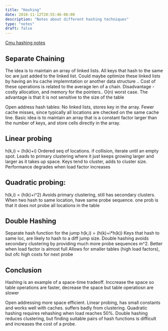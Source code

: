```yaml
---
title: "Hashing"
date: 2018-11-12T20:55:46-06:00
description: "Notes about different hashing techniques"
type: "notes"
draft: false
---
```

[Cmu hashing notes](http://www.cs.cmu.edu/afs/cs/academic/class/15210-f13/www/lectures/lecture24.pdf)


<h2>Separate Chaining</h2>
The idea is to maintain an array of linked lists. All keys that hash to the same loc are just added to the linked list. Could maybe optimize these linked lists by having an lru cache implemntation or another data structure ..
Cost of these operations is related to the average len of a chain.
Disadvantage - costly allocation, and memory for the pointers.. O(n) worst case. The advantage is that it is not sensitive to the size of the table


Open address hash tables:
No linked lists, stores key in the array. Fewer cache misses, since typically all locations are checked on the same cache line.
Basic idea is to maintain an array that is a constant factor larger than the number of keys, and store cells directly in the array.


<h2>Linear probing</h2>
h(k,i) = (h(k)+i)
Ordered seq of locations. if collision, iterate until an empty spot. Leads to primary clustering where it just keeps growing larger and larger as it takes up space. Keys tend to cluster, adds to cluster size.
Performance degrades when load factor increases


<h2>Quadratic probing:</h2>
h(k,i) = (h(k)+i^2)
Avoids primary clustering, still has secondary clusters. When two hash to same location, have same probe sequence.
one prob is that it does not probe all locations in the table


<h2>Double Hashing</h2>
Separate hash function for the jump
h(k,i) = (h(k)+i*h(k))
Keys that hash to same loc, are likely to hash to a diff jump size. Double hashing avoids secondary clustering by providing much more probe sequences m^2.
Better when load factor is almost full
Allows for smaller tables (high load factors), but ofc high costs for next probe


<h2>Conclusion</h2>
Hashing is an example of a space-time tradeoff. Inccrease the space so table operations are faster, decrease the space but table operatiosn are slower


Open addressing more space efficient. Linear probing, has small constants and works well with caches. suffers badly from clustering. Quadratic hashing requires rehashing when load reaches 50%.
Double hashing reduces clustering, but finding suitable pairs of hash functions is difficult and increases the cost of a probe.
